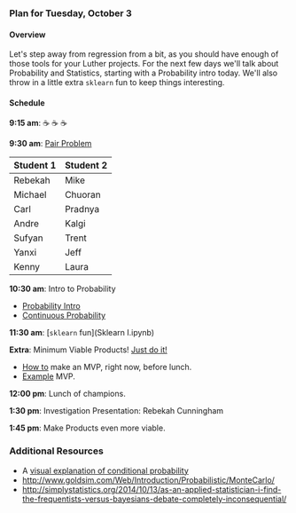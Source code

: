 ### Plan for Tuesday, October 3

#### Overview

Let's step away from regression from a bit, as you should have enough of those tools for your Luther projects.  For the next few days we'll talk about Probability and Statistics, starting with a Probability intro today.  We'll also throw in a little extra `sklearn` fun to keep things interesting.

#### Schedule

**9:15 am**: :coffee: :coffee: :coffee:

**9:30 am**: [Pair Problem](pair.md)

| Student 1 | Student 2 |
|---|---|
| Rebekah | Mike |
| Michael | Chuoran |
| Carl | Pradnya |
| Andre | Kalgi |
| Sufyan | Trent |
| Yanxi | Jeff |
| Kenny | Laura |

**10:30 am**: Intro to Probability
* [Probability Intro](intro_to_probability.ipynb)
* [Continuous Probability](continuous_probability.ipynb)

**11:30 am**: [`sklearn` fun](Sklearn I.ipynb)

**Extra**: Minimum Viable Products! [Just do it!](https://www.youtube.com/watch?v=UhRXn2NRiWI)

 * [How to](mvp_instructions.md) make an MVP, right now, before lunch.
 * [Example](mvp_example.md) MVP.

**12:00 pm**: Lunch of champions.

**1:30 pm**: Investigation Presentation: Rebekah Cunningham

**1:45 pm**: Make Products even more viable.

### Additional Resources

 * A [visual explanation of conditional probability](http://setosa.io/conditional/)
 * http://www.goldsim.com/Web/Introduction/Probabilistic/MonteCarlo/
 * http://simplystatistics.org/2014/10/13/as-an-applied-statistician-i-find-the-frequentists-versus-bayesians-debate-completely-inconsequential/
